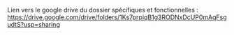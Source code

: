 Lien vers le google drive du dossier spécifiques et fonctionnelles : https://drive.google.com/drive/folders/1Ks7prpiqB1g3RODNxDcUP0mAqFsgudtS?usp=sharing
